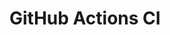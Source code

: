 # GitHub Actions CI










































































































































































































































































































































































































































































































































































































































































































































































































































































































































































































































































































































































































































